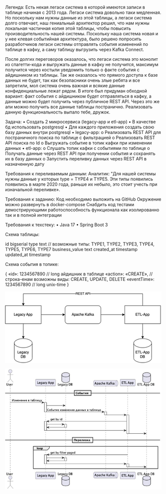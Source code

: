Легенда:
Есть некая легаси система в которой имеются записи в таблице начиная с 2013 года. Легаси система довольно таки
медленная. Но поскольку нам нужны данные из этой таблицы, а легаси система долго отвечает, наш гениальный архитектор
решил, что нам нужны локальная частичная копия этой таблицы, чтобы повысить производительность нашей системы. Поскольку
наша система новая и у нее клевая событийная архитектура, было решено попросить разработчиков легаси системы отправлять
события изменений по таблице в кафку, а саму таблицу выгрузить через Kafka Connect.

После долгих переговоров оказалось, что легаси система это монолит из спагетти-кода и выгружать данные в кафку не
получится, максимум получится через костыли уведомить только о факте события с айдишником из таблицы. Так же оказалось
что прямого доступа к базе данных не будет, так как безопасники очень злые ребята и все запретили, мол система очень
важная и всякие данные конфиденциальные лежат рядом. В итоге был придуман обходной вариант: факт события с айдишником
будет отправляться в кафку, а данные можно будет получить через публичное REST API. Через это же апи можно получить все
данные таблицы постранично. Реализовать данную функциональность выпало тебе, дружок.

Задача:
• Создать 2 микросервиса (legacy-app и etl-app)
• В качестве бд использовать postgresql
• Для каждого приложения создать свою базу данных внутри postgresql
• legacy-app:
o Реализовать REST API для постраничного поиска по таблице с фильтрацией
o Реализовать REST API поиска по Id
o Выгружать событие в топик кафки при изменении данных
• etl-app:
o Слушать топик кафки с событиями по таблице
o Получать данные через REST API при получении события и сохранять их в базу данных
o Запустить переливку данных через REST API в назначенную дату

Требования к переливаемым данным:
Аналитик: "Для нашей системы нужны данные у которых type = TYPE4 и TYPE5. Эти типы появились появились в марте 2020
года, раньше их небыло, это стоит учесть при изначальной переливке».

Требования к заданию:
Код необходимо выложить на GitHub
Окружение можно развернуть в docker-compose
Снабдить код тестами демострирующими работоспособность функционала как изолированно так и в полной интеграции

Требования к техстеку:
• Java 17
• Spring Boot 3

Схема таблицы:

id bigserial
type text
// возможные типы: TYPE1, TYPE2, TYPE3, TYPE4, TYPE5, TYPE6, TYPE7
business_value
text
created_at
timestamp
updated_at
timestamp

Схема события в топике:

{
«id»: 1234567890 // long айдишник в таблице
«action»: «CREATE», // строка-енам возможны виды: CREATE, UPDATE, DELETE
«eventTime»: 1234567890
// long unix-time
}

![img_1.png](img_1.png)

![img.png](img.png)